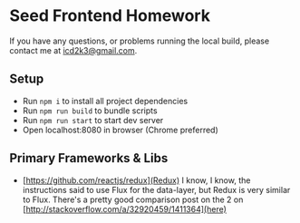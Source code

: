 # Seed Frontend Homework

If you have any questions, or problems running the local build, please contact me at icd2k3@gmail.com.

## Setup

- Run `npm i` to install all project dependencies
- Run `npm run build` to bundle scripts
- Run `npm run start` to start dev server
- Open localhost:8080 in browser (Chrome preferred)

## Primary Frameworks & Libs

- [https://github.com/reactjs/redux](Redux) I know, I know, the instructions said to use Flux for the data-layer, but Redux is very similar to Flux. There's a pretty good comparison post on the 2 on [http://stackoverflow.com/a/32920459/1411364](here)

